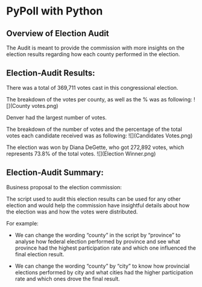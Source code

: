 # PyPoll with Python

## Overview of Election Audit

The Audit is meant to provide the commission with more insights on the election results regarding how each county performed in the election.


## Election-Audit Results: 

There was a total of 369,711 votes cast in this congressional election.

The breakdown of the votes per county, as well as the % was as following:
![](County votes.png) 

Denver had the largest number of votes.

The breakdown of the number of votes and the percentage of the total votes each candidate received was as following:
![](Candidates Votes.png) 

The election was won by Diana DeGette, who got 272,892 votes, which represents 73.8% of the total votes.
![](Election Winner.png)  

## Election-Audit Summary: 

Business proposal to the election commission:

The script used to audit this election results can be used for any other election and would help the commission have insightful details about how the election was and how the votes were distributed.

For example:

- We can change the wording “county” in the script by “province” to analyse how federal election performed by province and see what province had the highest participation rate and which one influenced the final election result.

- We can change the wording “county” by “city” to know how provincial elections performed by city and what cities had the higher participation rate and which ones drove the final result.
